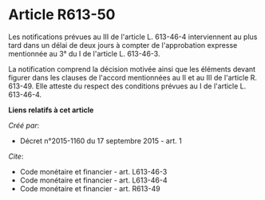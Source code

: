 # Article R613-50

Les notifications prévues au III de l'article L. 613-46-4 interviennent au plus tard dans un délai de deux jours à compter de
l'approbation expresse mentionnée au 3° du I de l'article L. 613-46-3. 

La notification comprend la décision motivée ainsi que les éléments devant figurer dans les clauses de l'accord mentionnées
au II et au III de l'article R. 613-49. Elle atteste du respect des conditions prévues au I de l'article L. 613-46-4.

**Liens relatifs à cet article**

_Créé par_:

  - Décret n°2015-1160 du 17 septembre 2015 - art. 1

_Cite_:

  - Code monétaire et financier - art. L613-46-3
  - Code monétaire et financier - art. L613-46-4
  - Code monétaire et financier - art. R613-49
